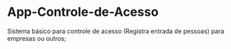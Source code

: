# App-Controle-de-Acesso
Sistema básico para controle de acesso (Registra entrada de pessoas) para empresas ou outros;
